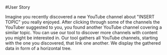 #User Story

Imagine you recently discovered a new YouTube channel about "INSERT TOPIC" you really enjoyed. After clicking through some of the channels the YouTuber suggested to you, you found another YouTube channel covering a similar topic. 
You can use our tool to discover more channels with content you might be interested in. Our tool gathers all YouTube channels, starting with the one you discovered, that link one another. We display the gathered data in form of a horizontal tree.
